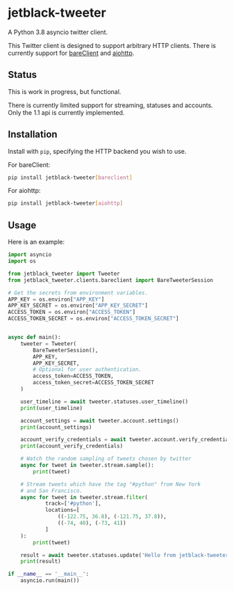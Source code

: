 # jetblack-tweeter

A Python 3.8 asyncio twitter client.

This Twitter client is designed to support arbitrary HTTP clients. There is
currently support for
[bareClient](https://rob-blackbourn.github.io/bareClient/api/bareclient/)
and [aiohttp](https://docs.aiohttp.org/en/stable/index.html).

## Status

This is work in progress, but functional.

There is currently limited support for streaming, statuses and accounts. Only the 1.1 api is currently implemented.

## Installation

Install with `pip`, specifying the HTTP backend you wish to use.

For bareClient:

```bash
pip install jetblack-tweeter[bareclient]
```

For aiohttp:

```bash
pip install jetblack-tweeter[aiohttp]
```

## Usage

Here is an example:

```python
import asyncio
import os

from jetblack_tweeter import Tweeter
from jetblack_tweeter.clients.bareclient import BareTweeterSession

# Get the secrets from environment variables.
APP_KEY = os.environ["APP_KEY"]
APP_KEY_SECRET = os.environ["APP_KEY_SECRET"]
ACCESS_TOKEN = os.environ["ACCESS_TOKEN"]
ACCESS_TOKEN_SECRET = os.environ["ACCESS_TOKEN_SECRET"]


async def main():
    tweeter = Tweeter(
        BareTweeterSession(),
        APP_KEY,
        APP_KEY_SECRET,
        # Optional for user authentication.
        access_token=ACCESS_TOKEN,
        access_token_secret=ACCESS_TOKEN_SECRET
    )

    user_timeline = await tweeter.statuses.user_timeline()
    print(user_timeline)

    account_settings = await tweeter.account.settings()
    print(account_settings)

    account_verify_credentials = await tweeter.account.verify_credentials()
    print(account_verify_credentials)

    # Watch the random sampling of tweets chosen by twitter
    async for tweet in tweeter.stream.sample():
        print(tweet)

    # Stream tweets which have the tag "#python" from New York
    # and San Francisco.
    async for tweet in tweeter.stream.filter(
            track=['#python'],
            locations=[
                ((-122.75, 36.8), (-121.75, 37.8)),
                ((-74, 40), (-73, 41))
            ]
    ):
        print(tweet)

    result = await tweeter.statuses.update('Hello from jetblack-tweeter')
    print(result)

if __name__ == '__main__':
    asyncio.run(main())
```
